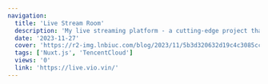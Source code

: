 ```yaml
---
navigation:
  title: 'Live Stream Room'
  description: 'My live streaming platform - a cutting-edge project that enables seamless live broadcasting for up to 5 simultaneous streamers.'
  date: '2023-11-27'
  cover: 'https://r2-img.lnbiuc.com/blog/2023/11/5b3d320632d19c4c3085cc7bf9a6a4f2.png'
  tags: ['Nuxt.js', 'TencentCloud']
  views: '0'
  link: 'https://live.vio.vin/'
---
```

